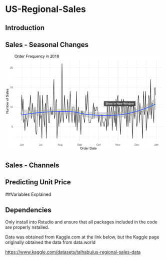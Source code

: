 # US-Regional-Sales

## Introduction


## Sales - Seasonal Changes

![Order Frequency in 2018](https://github.com/konpayne/US-Regional-Sales/blob/main/Images/Order%20Frequency%20in%202018.png)

## Sales - Channels



## Predicting Unit Price


##Variables Explained



## Dependencies

Only install into Rstudio and ensure that all packages included in the code are properly nstalled. 

Data was obtained from Kaggle.com at the link below, but the Kaggle page originally obtained the data from data.world

https://www.kaggle.com/datasets/talhabu/us-regional-sales-data
